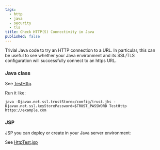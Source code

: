 ```yaml
---
tags:
  - http
  - java
  - security
  - tls
title: Check HTTP(S) Connectivity in Java
published: false
---
```

Trivial Java code to try an HTTP connection to a URL. In particular, this can be useful to see whether your Java environment and its SSL/TLS configuration will successfully connect to an https URL.

### Java class

See [TestHttp](https://github.com/dougbreaux/Java-Web-Tools/blob/master/src/main/java/TestHttp.java).

Run it like:
```console
java -Djavax.net.ssl.trustStore=/config/trust.jks -Djavax.net.ssl.keyStorePassword=$TRUST_PASSWORD TestHttp https://example.com
```

### JSP

JSP you can deploy or create in your Java server environment:

See [HttpTest.jsp](https://github.com/dougbreaux/Java-Web-Tools/blob/master/WebContent/HttpTest.jsp)
